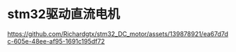 # stm32驱动直流电机
 https://github.com/Richardgtx/stm32_DC_motor/assets/139878921/ea67d7dc-605e-48ee-af95-1691c195df72
